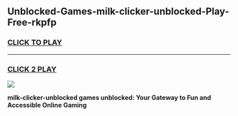 
## Unblocked-Games-milk-clicker-unblocked-Play-Free-rkpfp
<h3>
<a href="https://premium76.site?title=milk-clicker-unblocked&ref=12A">CLICK TO PLAY</a></h3>
<hr>

<h3>
<a href="https://premium76.site?title=milk-clicker-unblocked&ref=12A">CLICK 2 PLAY</a>
  
</h3>

<a href="https://premium76.site?title=milk-clicker-unblocked&ref=12A"><img src="https://clearcache.store/games.png"></a>


**milk-clicker-unblocked games unblocked: Your Gateway to Fun and Accessible Online Gaming**
